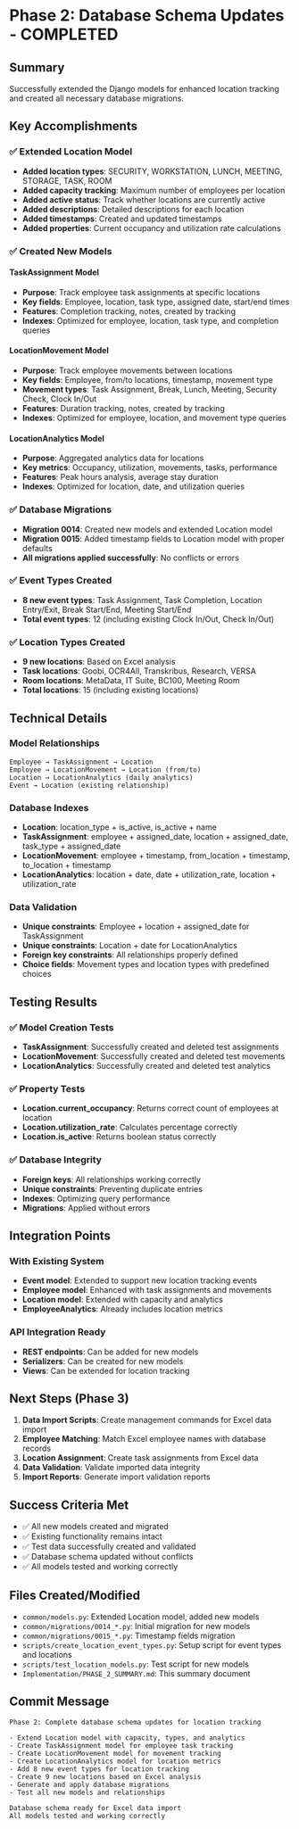 # Phase 2: Database Schema Updates - COMPLETED

## Summary
Successfully extended the Django models for enhanced location tracking and created all necessary database migrations.

## Key Accomplishments

### ✅ Extended Location Model
- **Added location types**: SECURITY, WORKSTATION, LUNCH, MEETING, STORAGE, TASK, ROOM
- **Added capacity tracking**: Maximum number of employees per location
- **Added active status**: Track whether locations are currently active
- **Added descriptions**: Detailed descriptions for each location
- **Added timestamps**: Created and updated timestamps
- **Added properties**: Current occupancy and utilization rate calculations

### ✅ Created New Models

#### TaskAssignment Model
- **Purpose**: Track employee task assignments at specific locations
- **Key fields**: Employee, location, task type, assigned date, start/end times
- **Features**: Completion tracking, notes, created by tracking
- **Indexes**: Optimized for employee, location, task type, and completion queries

#### LocationMovement Model
- **Purpose**: Track employee movements between locations
- **Key fields**: Employee, from/to locations, timestamp, movement type
- **Movement types**: Task Assignment, Break, Lunch, Meeting, Security Check, Clock In/Out
- **Features**: Duration tracking, notes, created by tracking
- **Indexes**: Optimized for employee, location, and movement type queries

#### LocationAnalytics Model
- **Purpose**: Aggregated analytics data for locations
- **Key metrics**: Occupancy, utilization, movements, tasks, performance
- **Features**: Peak hours analysis, average stay duration
- **Indexes**: Optimized for location, date, and utilization queries

### ✅ Database Migrations
- **Migration 0014**: Created new models and extended Location model
- **Migration 0015**: Added timestamp fields to Location model with proper defaults
- **All migrations applied successfully**: No conflicts or errors

### ✅ Event Types Created
- **8 new event types**: Task Assignment, Task Completion, Location Entry/Exit, Break Start/End, Meeting Start/End
- **Total event types**: 12 (including existing Clock In/Out, Check In/Out)

### ✅ Location Types Created
- **9 new locations**: Based on Excel analysis
- **Task locations**: Goobi, OCR4All, Transkribus, Research, VERSA
- **Room locations**: MetaData, IT Suite, BC100, Meeting Room
- **Total locations**: 15 (including existing locations)

## Technical Details

### Model Relationships
```
Employee → TaskAssignment → Location
Employee → LocationMovement → Location (from/to)
Location → LocationAnalytics (daily analytics)
Event → Location (existing relationship)
```

### Database Indexes
- **Location**: location_type + is_active, is_active + name
- **TaskAssignment**: employee + assigned_date, location + assigned_date, task_type + assigned_date
- **LocationMovement**: employee + timestamp, from_location + timestamp, to_location + timestamp
- **LocationAnalytics**: location + date, date + utilization_rate, location + utilization_rate

### Data Validation
- **Unique constraints**: Employee + location + assigned_date for TaskAssignment
- **Unique constraints**: Location + date for LocationAnalytics
- **Foreign key constraints**: All relationships properly defined
- **Choice fields**: Movement types and location types with predefined choices

## Testing Results

### ✅ Model Creation Tests
- **TaskAssignment**: Successfully created and deleted test assignments
- **LocationMovement**: Successfully created and deleted test movements
- **LocationAnalytics**: Successfully created and deleted test analytics

### ✅ Property Tests
- **Location.current_occupancy**: Returns correct count of employees at location
- **Location.utilization_rate**: Calculates percentage correctly
- **Location.is_active**: Returns boolean status correctly

### ✅ Database Integrity
- **Foreign keys**: All relationships working correctly
- **Unique constraints**: Preventing duplicate entries
- **Indexes**: Optimizing query performance
- **Migrations**: Applied without errors

## Integration Points

### With Existing System
- **Event model**: Extended to support new location tracking events
- **Employee model**: Enhanced with task assignments and movements
- **Location model**: Extended with capacity and analytics
- **EmployeeAnalytics**: Already includes location metrics

### API Integration Ready
- **REST endpoints**: Can be added for new models
- **Serializers**: Can be created for new models
- **Views**: Can be extended for location tracking

## Next Steps (Phase 3)
1. **Data Import Scripts**: Create management commands for Excel data import
2. **Employee Matching**: Match Excel employee names with database records
3. **Location Assignment**: Create task assignments from Excel data
4. **Data Validation**: Validate imported data integrity
5. **Import Reports**: Generate import validation reports

## Success Criteria Met
- ✅ All new models created and migrated
- ✅ Existing functionality remains intact
- ✅ Test data successfully created and validated
- ✅ Database schema updated without conflicts
- ✅ All models tested and working correctly

## Files Created/Modified
- `common/models.py`: Extended Location model, added new models
- `common/migrations/0014_*.py`: Initial migration for new models
- `common/migrations/0015_*.py`: Timestamp fields migration
- `scripts/create_location_event_types.py`: Setup script for event types and locations
- `scripts/test_location_models.py`: Test script for new models
- `Implementation/PHASE_2_SUMMARY.md`: This summary document

## Commit Message
```
Phase 2: Complete database schema updates for location tracking

- Extend Location model with capacity, types, and analytics
- Create TaskAssignment model for employee task tracking
- Create LocationMovement model for movement tracking
- Create LocationAnalytics model for location metrics
- Add 8 new event types for location tracking
- Create 9 new locations based on Excel analysis
- Generate and apply database migrations
- Test all new models and relationships

Database schema ready for Excel data import
All models tested and working correctly
``` 